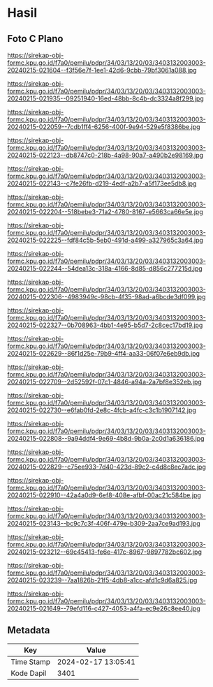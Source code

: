 # Hasil

## Foto C Plano

https://sirekap-obj-formc.kpu.go.id/f7a0/pemilu/pdpr/34/03/13/20/03/3403132003003-20240215-021604--f3f56e7f-1ee1-42d6-9cbb-79bf3061a088.jpg

https://sirekap-obj-formc.kpu.go.id/f7a0/pemilu/pdpr/34/03/13/20/03/3403132003003-20240215-021935--09251940-16ed-48bb-8c4b-dc3324a8f299.jpg

https://sirekap-obj-formc.kpu.go.id/f7a0/pemilu/pdpr/34/03/13/20/03/3403132003003-20240215-022059--7cdb1ff4-6256-400f-9e94-529e5f8386be.jpg

https://sirekap-obj-formc.kpu.go.id/f7a0/pemilu/pdpr/34/03/13/20/03/3403132003003-20240215-022123--db8747c0-218b-4a98-90a7-a490b2e98169.jpg

https://sirekap-obj-formc.kpu.go.id/f7a0/pemilu/pdpr/34/03/13/20/03/3403132003003-20240215-022143--c7fe26fb-d219-4edf-a2b7-a5f173ee5db8.jpg

https://sirekap-obj-formc.kpu.go.id/f7a0/pemilu/pdpr/34/03/13/20/03/3403132003003-20240215-022204--518bebe3-71a2-4780-8167-e5663ca66e5e.jpg

https://sirekap-obj-formc.kpu.go.id/f7a0/pemilu/pdpr/34/03/13/20/03/3403132003003-20240215-022225--fdf84c5b-5eb0-491d-a499-a327965c3a64.jpg

https://sirekap-obj-formc.kpu.go.id/f7a0/pemilu/pdpr/34/03/13/20/03/3403132003003-20240215-022244--54dea13c-318a-4166-8d85-d856c277215d.jpg

https://sirekap-obj-formc.kpu.go.id/f7a0/pemilu/pdpr/34/03/13/20/03/3403132003003-20240215-022306--4983949c-98cb-4f35-98ad-a6bcde3df099.jpg

https://sirekap-obj-formc.kpu.go.id/f7a0/pemilu/pdpr/34/03/13/20/03/3403132003003-20240215-022327--0b708963-4bb1-4e95-b5d7-2c8cec17bd19.jpg

https://sirekap-obj-formc.kpu.go.id/f7a0/pemilu/pdpr/34/03/13/20/03/3403132003003-20240215-022629--86f1d25e-79b9-4ff4-aa33-06f07e6eb9db.jpg

https://sirekap-obj-formc.kpu.go.id/f7a0/pemilu/pdpr/34/03/13/20/03/3403132003003-20240215-022709--2d52592f-07c1-4846-a94a-2a7bf8e352eb.jpg

https://sirekap-obj-formc.kpu.go.id/f7a0/pemilu/pdpr/34/03/13/20/03/3403132003003-20240215-022730--e6fab0fd-2e8c-4fcb-a4fc-c3c1b1907142.jpg

https://sirekap-obj-formc.kpu.go.id/f7a0/pemilu/pdpr/34/03/13/20/03/3403132003003-20240215-022808--9a94ddf4-9e69-4b8d-9b0a-2c0d1a636186.jpg

https://sirekap-obj-formc.kpu.go.id/f7a0/pemilu/pdpr/34/03/13/20/03/3403132003003-20240215-022829--c75ee933-7d40-423d-89c2-c4d8c8ec7adc.jpg

https://sirekap-obj-formc.kpu.go.id/f7a0/pemilu/pdpr/34/03/13/20/03/3403132003003-20240215-022910--42a4a0d9-6ef8-408e-afbf-00ac21c584be.jpg

https://sirekap-obj-formc.kpu.go.id/f7a0/pemilu/pdpr/34/03/13/20/03/3403132003003-20240215-023143--bc9c7c3f-406f-479e-b309-2aa7ce9ad193.jpg

https://sirekap-obj-formc.kpu.go.id/f7a0/pemilu/pdpr/34/03/13/20/03/3403132003003-20240215-023212--69c45413-fe6e-417c-8967-9897782bc602.jpg

https://sirekap-obj-formc.kpu.go.id/f7a0/pemilu/pdpr/34/03/13/20/03/3403132003003-20240215-023239--7aa1826b-21f5-4db8-a1cc-afd1c9d6a825.jpg

https://sirekap-obj-formc.kpu.go.id/f7a0/pemilu/pdpr/34/03/13/20/03/3403132003003-20240215-021649--79efd116-c427-4053-a4fa-ec9e26c8ee40.jpg


## Metadata

| Key        | Value               |
| ---------- | ------------------- |
| Time Stamp | 2024-02-17 13:05:41 |
| Kode Dapil | 3401                |



